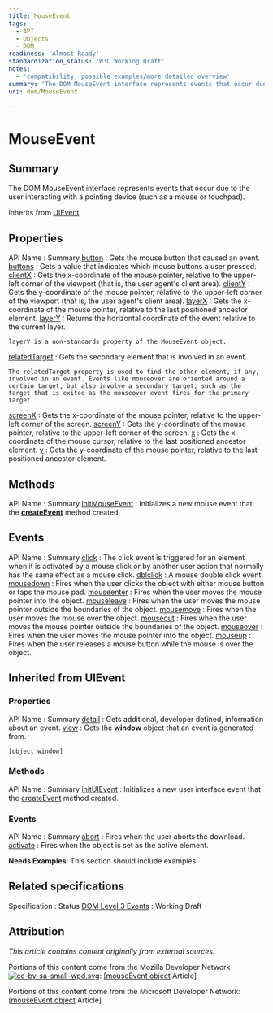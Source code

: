 ```yaml
---
title: MouseEvent
tags:
  - API
  - Objects
  - DOM
readiness: 'Almost Ready'
standardization_status: 'W3C Working Draft'
notes:
  - 'compatibility, possible examples/more detailed overview'
summary: 'The DOM MouseEvent interface represents events that occur due to the user interacting with a pointing device (such as a mouse or touchpad).'
uri: dom/MouseEvent

---
```

# MouseEvent

## Summary

The DOM MouseEvent interface represents events that occur due to the user interacting with a pointing device (such as a mouse or touchpad).

<span data-meta="subclass_of" data-type="key">Inherits from <span data-type="value">[UIEvent](/dom/UIEvent)</span></span>

## Properties

API Name
:   Summary
[button](/dom/MouseEvent/button)
:   Gets the mouse button that caused an event.
[buttons](/dom/MouseEvent/buttons)
:   Gets a value that indicates which mouse buttons a user pressed.
[clientX](/dom/MouseEvent/clientX)
:   Gets the x-coordinate of the mouse pointer, relative to the upper-left corner of the viewport (that is, the user agent's client area).
[clientY](/dom/MouseEvent/clientY)
:   Gets the y-coordinate of the mouse pointer, relative to the upper-left corner of the viewport (that is, the user agent's client area).
[layerX](/dom/MouseEvent/layerX)
:   Gets the x-coordinate of the mouse pointer, relative to the last positioned ancestor element.
[layerY](/dom/MouseEvent/layerY)
:   Returns the horizontal coordinate of the event relative to the current layer.

    layerY is a non-standards property of the MouseEvent object.

[relatedTarget](/dom/MouseEvent/relatedTarget)
:   Gets the secondary element that is involved in an event.

    The relatedTarget property is used to find the other element, if any, involved in an event. Events like mouseover are oriented around a certain target, but also involve a secondary target, such as the target that is exited as the mouseover event fires for the primary target.

[screenX](/dom/MouseEvent/screenX)
:   Gets the x-coordinate of the mouse pointer, relative to the upper-left corner of the screen.
[screenY](/dom/MouseEvent/screenY)
:   Gets the y-coordinate of the mouse pointer, relative to the upper-left corner of the screen.
[x](/dom/MouseEvent/x)
:   Gets the x-coordinate of the mouse cursor, relative to the last positioned ancestor element.
[y](/dom/MouseEvent/y)
:   Gets the y-coordinate of the mouse pointer, relative to the last positioned ancestor element.

## Methods

API Name
:   Summary
[initMouseEvent](/dom/MouseEvent/initMouseEvent)
:   Initializes a new mouse event that the [**createEvent**](/dom/Document/createEvent) method created.

## Events

API Name
:   Summary
[click](/dom/MouseEvent/click)
:   The click event is triggered for an element when it is activated by a mouse click or by another user action that normally has the same effect as a mouse click.
[dblclick](/dom/MouseEvent/dblclick)
:   A mouse double click event.
[mousedown](/dom/MouseEvent/mousedown)
:   Fires when the user clicks the object with either mouse button or taps the mouse pad.
[mouseenter](/dom/MouseEvent/mouseenter)
:   Fires when the user moves the mouse pointer into the object.
[mouseleave](/dom/MouseEvent/mouseleave)
:   Fires when the user moves the mouse pointer outside the boundaries of the object.
[mousemove](/dom/MouseEvent/mousemove)
:   Fires when the user moves the mouse over the object.
[mouseout](/dom/MouseEvent/mouseout)
:   Fires when the user moves the mouse pointer outside the boundaries of the object.
[mouseover](/dom/MouseEvent/mouseover)
:   Fires when the user moves the mouse pointer into the object.
[mouseup](/dom/MouseEvent/mouseup)
:   Fires when the user releases a mouse button while the mouse is over the object.

## Inherited from UIEvent

### Properties

API Name
:   Summary
[detail](/dom/UIEvent/detail)
:   Gets additional, developer defined, information about an event.
[view](/dom/UIEvent/view)
:   Gets the **window** object that an event is generated from.

    [object window]

### Methods

API Name
:   Summary
[initUIEvent](/dom/UIEvent/initUIEvent)
:   Initializes a new user interface event that the [createEvent](/dom/Document/createEvent) method created.

### Events

API Name
:   Summary
[abort](/dom/UIEvent/abort)
:   Fires when the user aborts the download.
[activate](/dom/UIEvent/activate)
:   Fires when the object is set as the active element.

**Needs Examples**: This section should include examples.

## Related specifications

Specification
:   Status
[DOM Level 3 Events](http://www.w3.org/TR/DOM-Level-3-Events/)
:   Working Draft

## Attribution

*This article contains content originally from external sources.*

Portions of this content come from the Mozilla Developer Network [![cc-by-sa-small-wpd.svg](/assets/thumb/8/8c/cc-by-sa-small-wpd.svg/120px-cc-by-sa-small-wpd.svg.png)](http://creativecommons.org/licenses/by-sa/3.0/us/): [[mouseEvent object](https://developer.mozilla.org/en-US/docs/Web/API/MouseEvent) Article]

Portions of this content come from the Microsoft Developer Network: [[mouseEvent object](http://msdn.microsoft.com/en-us/library/ie/ff974344(v=vs.85).aspx) Article]

